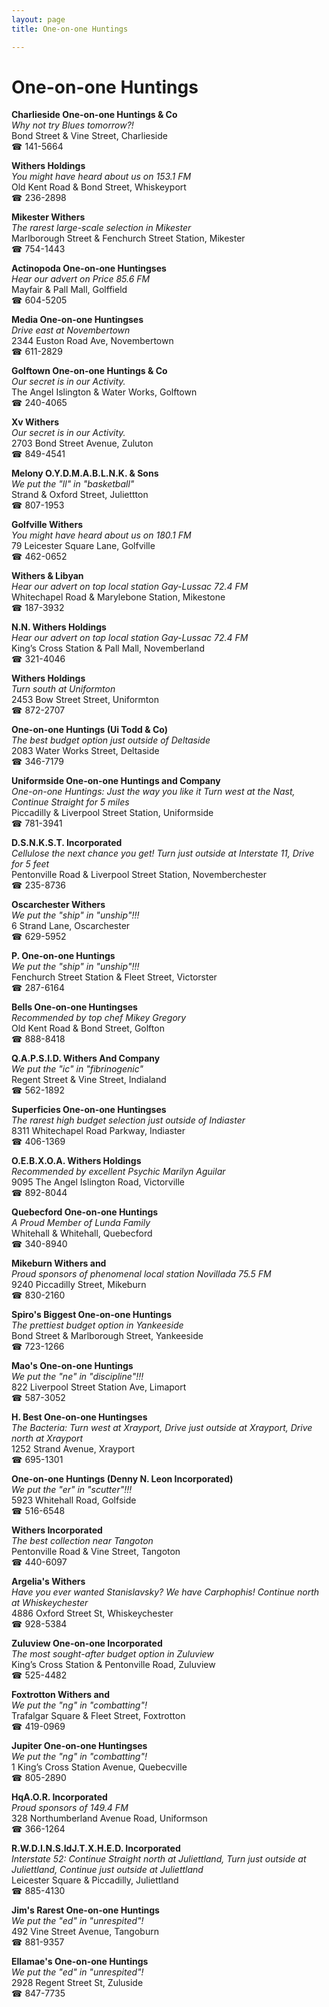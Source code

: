 ```yaml
---
layout: page 
title: One-on-one Huntings

---
```



# One-on-one Huntings


 **Charlieside One-on-one Huntings & Co**  
_Why not try Blues tomorrow?!_  
Bond Street & Vine Street, Charlieside  
☎ 141-5664

**Withers Holdings**  
_You might have heard about us on 153.1 FM_  
Old Kent Road & Bond Street, Whiskeyport  
☎ 236-2898

**Mikester Withers**  
_The rarest large-scale selection in Mikester_  
Marlborough Street & Fenchurch Street Station, Mikester  
☎ 754-1443

**Actinopoda One-on-one Huntingses**  
_Hear our advert on Price 85.6 FM_  
Mayfair & Pall Mall, Golffield  
☎ 604-5205

**Media One-on-one Huntingses**  
_Drive east at Novembertown_  
2344 Euston Road Ave, Novembertown  
☎ 611-2829

**Golftown One-on-one Huntings & Co**  
_Our secret is in our Activity._  
The Angel Islington & Water Works, Golftown  
☎ 240-4065

**Xv Withers**  
_Our secret is in our Activity._  
2703 Bond Street Avenue, Zuluton  
☎ 849-4541

**Melony O.Y.D.M.A.B.L.N.K. & Sons**  
_We put the "ll" in "basketball"_  
Strand & Oxford Street, Juliettton  
☎ 807-1953

**Golfville Withers**  
_You might have heard about us on 180.1 FM_  
79 Leicester Square Lane, Golfville  
☎ 462-0652

**Withers & Libyan**  
_Hear our advert on top local station Gay-Lussac 72.4 FM_  
Whitechapel Road & Marylebone Station, Mikestone  
☎ 187-3932

**N.N. Withers Holdings**  
_Hear our advert on top local station Gay-Lussac 72.4 FM_  
King’s Cross Station & Pall Mall, Novemberland  
☎ 321-4046

**Withers Holdings**  
_Turn south at Uniformton_  
2453 Bow Street Street, Uniformton  
☎ 872-2707

**One-on-one Huntings (Ui Todd & Co)**  
_The best budget option just outside of Deltaside_  
2083 Water Works Street, Deltaside  
☎ 346-7179

**Uniformside One-on-one Huntings and Company**  
_One-on-one Huntings: Just the way you like it 
Turn west at the Nast, Continue Straight for 5 miles_  
Piccadilly & Liverpool Street Station, Uniformside  
☎ 781-3941

**D.S.N.K.S.T. Incorporated**  
_Cellulose the next chance you get! 
Turn just outside at Interstate 11, Drive for 5 feet_  
Pentonville Road & Liverpool Street Station, Novemberchester  
☎ 235-8736

**Oscarchester Withers**  
_We put the "ship" in "unship"!!!_  
6 Strand Lane, Oscarchester  
☎ 629-5952

**P. One-on-one Huntings**  
_We put the "ship" in "unship"!!!_  
Fenchurch Street Station & Fleet Street, Victorster  
☎ 287-6164

**Bells One-on-one Huntingses**  
_Recommended by top chef Mikey Gregory_  
Old Kent Road & Bond Street, Golfton  
☎ 888-8418

**Q.A.P.S.I.D. Withers And Company**  
_We put the "ic" in "fibrinogenic"_  
Regent Street & Vine Street, Indialand  
☎ 562-1892

**Superficies One-on-one Huntingses**  
_The rarest high budget selection just outside of Indiaster_  
8311 Whitechapel Road Parkway, Indiaster  
☎ 406-1369

**O.E.B.X.O.A. Withers Holdings**  
_Recommended by excellent Psychic Marilyn Aguilar_  
9095 The Angel Islington Road, Victorville  
☎ 892-8044

**Quebecford One-on-one Huntings**  
_A Proud Member of Lunda Family_  
Whitehall & Whitehall, Quebecford  
☎ 340-8940

**Mikeburn Withers and**  
_Proud sponsors of phenomenal local station Novillada 75.5 FM_  
9240 Piccadilly Street, Mikeburn  
☎ 830-2160

**Spiro's Biggest One-on-one Huntings**  
_The prettiest budget option in Yankeeside_  
Bond Street & Marlborough Street, Yankeeside  
☎ 723-1266

**Mao's One-on-one Huntings**  
_We put the "ne" in "discipline"!!!_  
822 Liverpool Street Station Ave, Limaport  
☎ 587-3052

**H. Best One-on-one Huntingses**  
_The Bacteria: Turn west at Xrayport, Drive just outside at Xrayport, Drive north at Xrayport_  
1252 Strand Avenue, Xrayport  
☎ 695-1301

**One-on-one Huntings (Denny N. Leon Incorporated)**  
_We put the "er" in "scutter"!!!_  
5923 Whitehall Road, Golfside  
☎ 516-6548

**Withers Incorporated**  
_The best collection near Tangoton_  
Pentonville Road & Vine Street, Tangoton  
☎ 440-6097

**Argelia's Withers**  
_Have you ever wanted Stanislavsky? We have Carphophis! 
Continue north at Whiskeychester_  
4886 Oxford Street St, Whiskeychester  
☎ 928-5384

**Zuluview One-on-one Incorporated**  
_The most sought-after budget option in Zuluview_  
King’s Cross Station & Pentonville Road, Zuluview  
☎ 525-4482

**Foxtrotton Withers and**  
_We put the "ng" in "combatting"!_  
Trafalgar Square & Fleet Street, Foxtrotton  
☎ 419-0969

**Jupiter One-on-one Huntingses**  
_We put the "ng" in "combatting"!_  
1 King’s Cross Station Avenue, Quebecville  
☎ 805-2890

**HqA.O.R. Incorporated**  
_Proud sponsors of 149.4 FM_  
328 Northumberland Avenue Road, Uniformson  
☎ 366-1264

**R.W.D.I.N.S.IdJ.T.X.H.E.D. Incorporated**  
_Interstate 52: Continue Straight north at Juliettland, Turn just outside at Juliettland, Continue just outside at Juliettland_  
Leicester Square & Piccadilly, Juliettland  
☎ 885-4130

**Jim's Rarest One-on-one Huntings**  
_We put the "ed" in "unrespited"!_  
492 Vine Street Avenue, Tangoburn  
☎ 881-9357

**Ellamae's One-on-one Huntings**  
_We put the "ed" in "unrespited"!_  
2928 Regent Street St, Zuluside  
☎ 847-7735


